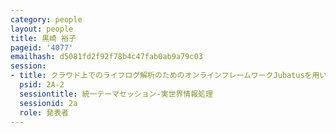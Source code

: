 ```yaml
---
category: people
layout: people
title: 黒崎 裕子
pageid: '4077'
emailhash: d5081fd2f92f78b4c47fab0ab9a79c03
session:
- title: クラウド上でのライフログ解析のためのオンラインフレームワークJubatusを用いたアプリケーション実装
  psid: 2A-2
  sessiontitle: 統一テーマセッション-実世界情報処理
  sessionid: 2a
  role: 発表者
---
```

